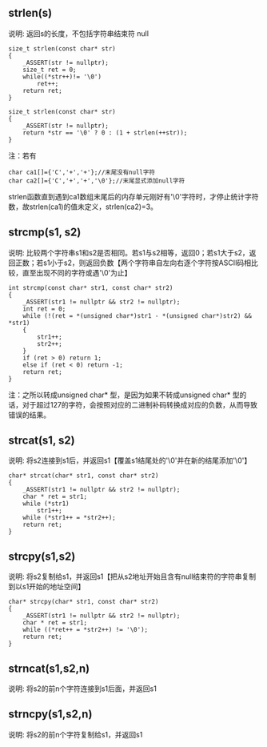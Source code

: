 ## strlen(s)

说明: 返回s的长度，不包括字符串结束符 null

	size_t strlen(const char* str)
    {
    	_ASSERT(str != nullptr);
    	size_t ret = 0;
    	while((*str++)!= '\0')
    		ret++;
    	return ret;
    }
    
    size_t strlen(const char* str)
    {
    	_ASSERT(str != nullptr);
    	return *str == '\0' ? 0 : (1 + strlen(++str));
    }

注：若有

    char ca1[]={'C','+','+'};//末尾没有null字符
    char ca2[]={'C','+','+','\0'};//末尾显式添加null字符

strlen函数直到遇到ca1数组末尾后的内存单元刚好有'\0'字符时，才停止统计字符数，故strlen(ca1)的值未定义，strlen(ca2)=3。

## strcmp(s1, s2)

说明: 比较两个字符串s1和s2是否相同。若s1与s2相等，返回0；若s1大于s2，返回正数；若s1小于s2，则返回负数【两个字符串自左向右逐个字符按ASCII码相比较，直至出现不同的字符或遇'\0'为止】

	int strcmp(const char* str1, const char* str2)
    {
    	_ASSERT(str1 != nullptr && str2 != nullptr);
    	int ret = 0;
    	while (!(ret = *(unsigned char*)str1 - *(unsigned char*)str2) && *str1)
    	{
    		str1++;
    		str2++;
    	}
    	if (ret > 0) return 1;
    	else if (ret < 0) return -1;
    	return ret;
    }

注：之所以转成unsigned char* 型，是因为如果不转成unsigned char* 型的话，对于超过127的字符，会按照对应的二进制补码转换成对应的负数，从而导致错误的结果。

## strcat(s1, s2)

说明: 将s2连接到s1后，并返回s1【覆盖s1结尾处的'\0'并在新的结尾添加'\0'】

	char* strcat(char* str1, const char* str2)
    {
    	_ASSERT(str1 != nullptr && str2 != nullptr);
    	char * ret = str1;
    	while (*str1)
    		str1++;
    	while (*str1++ = *str2++);
    	return ret;
    }

## strcpy(s1,s2)

说明: 将s2复制给s1，并返回s1【把从s2地址开始且含有null结束符的字符串复制到以s1开始的地址空间】

	char* strcpy(char* str1, const char* str2)
    {
    	_ASSERT(str1 != nullptr && str2 != nullptr);
    	char * ret = str1;
    	while ((*ret++ = *str2++) != '\0');
    	return ret;
    }

## strncat(s1,s2,n)

说明: 将s2的前n个字符连接到s1后面，并返回s1

## strncpy(s1,s2,n)

说明: 将s2的前n个字符复制给s1，并返回s1
